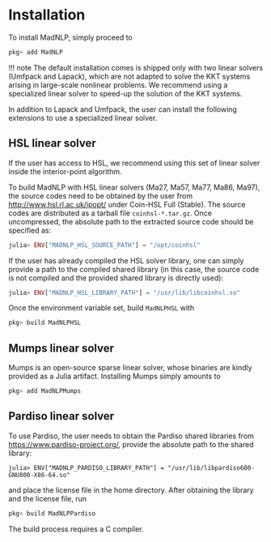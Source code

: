 # Installation
To install MadNLP, simply proceed to
```julia
pkg> add MadNLP

```

!!! note
    The default installation comes is shipped only with two linear solvers
    (Umfpack and Lapack), which are not adapted to solve the KKT systems
    arising in large-scale nonlinear problems.
    We recommend using a specialized linear solver to speed-up the solution of
    the KKT systems.

In addition to Lapack and Umfpack, the user can install the following extensions to
use a specialized linear solver.

## HSL linear solver
If the user has access to HSL, we recommend using this set of linear
solver inside the interior-point algorithm.

To build MadNLP with HSL linear solvers (Ma27, Ma57, Ma77, Ma86, Ma97), the
source codes need to be obtained by the user from
<http://www.hsl.rl.ac.uk/ipopt/> under Coin-HSL Full (Stable). The source
codes are distributed as a tarball file `coinhsl-*.tar.gz`. Once
uncompressed, the absolute path to the extracted source code should be specified as:
```julia
julia> ENV["MADNLP_HSL_SOURCE_PATH"] = "/opt/coinhsl"
```

If the user has already compiled the HSL solver library, one can
simply provide a path to the compiled shared library (in this case, the source code is
not compiled and the provided shared library is directly used):
```julia
julia> ENV["MADNLP_HSL_LIBRARY_PATH"] = "/usr/lib/libcoinhsl.so"
```

Once the environment variable set, build `MadNLPHSL` with
```julia
pkg> build MadNLPHSL
```

## Mumps linear solver

Mumps is an open-source sparse linear solver, whose binaries are kindly
provided as a Julia artifact.
Installing Mumps simply amounts to
```julia
pkg> add MadNLPMumps
```

## Pardiso linear solver

To use Pardiso, the user needs to obtain the Pardiso shared libraries from
<https://www.pardiso-project.org/>, provide the absolute path to the shared library:
```
julia> ENV["MADNLP_PARDISO_LIBRARY_PATH"] = "/usr/lib/libpardiso600-GNU800-X86-64.so"
```
and place the license file in the home directory.
After obtaining the library and the license file, run
```julia
pkg> build MadNLPPardiso
```

The build process requires a C compiler.

